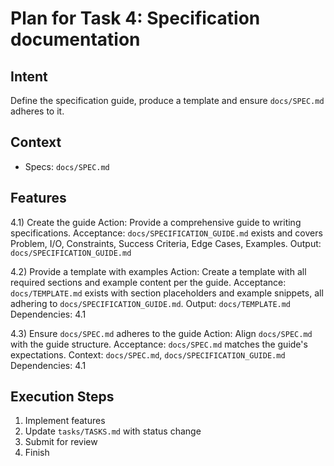 # Plan for Task 4: Specification documentation

## Intent
Define the specification guide, produce a template and ensure `docs/SPEC.md` adheres to it.

## Context
- Specs: `docs/SPEC.md`

## Features
4.1) Create the guide
   Action: Provide a comprehensive guide to writing specifications.
   Acceptance: `docs/SPECIFICATION_GUIDE.md` exists and covers Problem, I/O, Constraints, Success Criteria, Edge Cases, Examples.
   Output: `docs/SPECIFICATION_GUIDE.md`

4.2) Provide a template with examples
   Action: Create a template with all required sections and example content per the guide.
   Acceptance: `docs/TEMPLATE.md` exists with section placeholders and example snippets, all adhering to `docs/SPECIFICATION_GUIDE.md`.
   Output: `docs/TEMPLATE.md`
   Dependencies: 4.1

4.3) Ensure `docs/SPEC.md` adheres to the guide
   Action: Align `docs/SPEC.md` with the guide structure.
   Acceptance: `docs/SPEC.md` matches the guide's expectations.
   Context: `docs/SPEC.md`, `docs/SPECIFICATION_GUIDE.md`
   Dependencies: 4.1

## Execution Steps
1) Implement features
2) Update `tasks/TASKS.md` with status change
3) Submit for review
4) Finish
